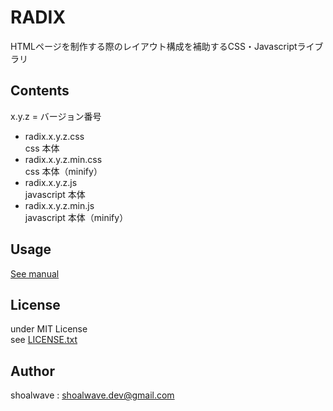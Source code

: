 # RADIX
HTMLページを制作する際のレイアウト構成を補助するCSS・Javascriptライブラリ

## Contents
x.y.z = バージョン番号
- radix.x.y.z.css  
css 本体
- radix.x.y.z.min.css  
css 本体（minify）
- radix.x.y.z.js  
javascript 本体
- radix.x.y.z.min.js  
javascript 本体（minify）

## Usage
[See manual](https://radix-manual.netlify.app/)

## License
under MIT License  
see [LICENSE.txt](https://github.com/7304sk/RADIX/blob/main/LICENSE.txt)

## Author
shoalwave : shoalwave.dev@gmail.com